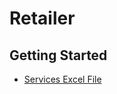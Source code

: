 # Retailer

## Getting Started

- [Services Excel File](https://drive.google.com/file/d/1LWElD08X0mmRCQ4VNPuXTGl9LPwaX71F/view?usp=sharing)
